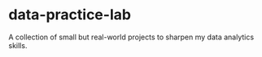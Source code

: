 # data-practice-lab
A collection of small but real-world projects to sharpen my data analytics skills.
